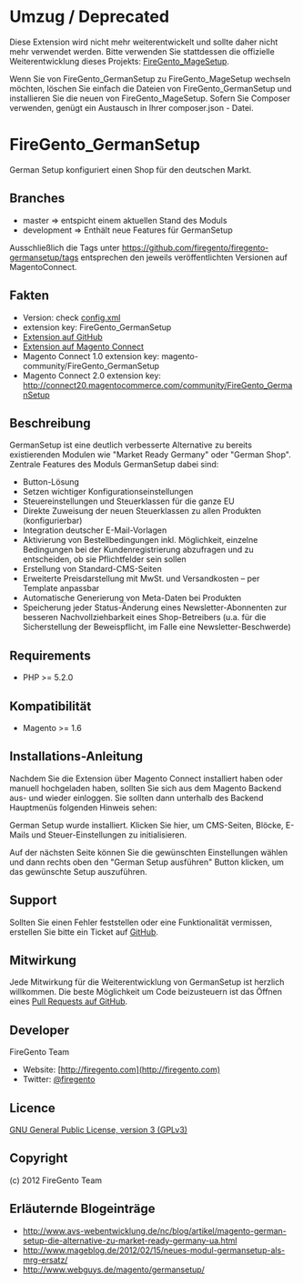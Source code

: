 Umzug / Deprecated
==================

Diese Extension wird nicht mehr weiterentwickelt und sollte daher nicht mehr verwendet werden. Bitte verwenden Sie stattdessen
die offizielle Weiterentwicklung dieses Projekts: [FireGento_MageSetup](https://github.com/firegento/firegento-magesetup).

Wenn Sie von FireGento_GermanSetup zu FireGento_MageSetup wechseln möchten, löschen Sie einfach die Dateien von FireGento_GermanSetup
und installieren Sie die neuen von FireGento_MageSetup. Sofern Sie Composer verwenden, genügt ein Austausch in Ihrer composer.json - Datei.

FireGento_GermanSetup
=====================
German Setup konfiguriert einen Shop für den deutschen Markt.

Branches
--------
* master => entspicht einem aktuellen Stand des Moduls
* development => Enthält neue Features für GermanSetup

Ausschließlich die Tags unter https://github.com/firegento/firegento-germansetup/tags entsprechen den jeweils veröffentlichten Versionen auf MagentoConnect. 

Fakten
------
- Version: check [config.xml](https://github.com/firegento/firegento-germansetup/blob/master/src/app/code/community/FireGento/GermanSetup/etc/config.xml)
- extension key: FireGento_GermanSetup
- [Extension auf GitHub](https://github.com/firegento/firegento-germansetup/)
- [Extension auf Magento Connect](http://www.magentocommerce.com/magento-connect/german-setup-6623.html)
- Magento Connect 1.0 extension key: magento-community/FireGento_GermanSetup
- Magento Connect 2.0 extension key: http://connect20.magentocommerce.com/community/FireGento_GermanSetup

Beschreibung
------------
GermanSetup ist eine deutlich verbesserte Alternative zu bereits existierenden Modulen wie "Market Ready Germany" oder "German Shop". Zentrale Features des Moduls GermanSetup dabei sind:

* Button-Lösung
* Setzen wichtiger Konfigurationseinstellungen
* Steuereinstellungen und Steuerklassen für die ganze EU
* Direkte Zuweisung der neuen Steuerklassen zu allen Produkten (konfigurierbar)
* Integration deutscher E-Mail-Vorlagen
* Aktivierung von Bestellbedingungen inkl. Möglichkeit, einzelne Bedingungen bei der Kundenregistrierung abzufragen und zu entscheiden, ob sie Pflichtfelder sein sollen
* Erstellung von Standard-CMS-Seiten
* Erweiterte Preisdarstellung mit MwSt. und Versandkosten – per Template anpassbar
* Automatische Generierung von Meta-Daten bei Produkten
* Speicherung jeder Status-Änderung eines Newsletter-Abonnenten zur besseren Nachvollziehbarkeit eines Shop-Betreibers (u.a. für die Sicherstellung der Beweispflicht, im Falle eine Newsletter-Beschwerde)

Requirements
------------
- PHP >= 5.2.0

Kompatibilität
--------------
- Magento >= 1.6

Installations-Anleitung
-----------------------
Nachdem Sie die Extension über Magento Connect installiert haben oder manuell hochgeladen haben, sollten Sie sich aus dem Magento Backend aus- und wieder einloggen. Sie sollten dann unterhalb des Backend Hauptmenüs folgenden Hinweis sehen:

German Setup wurde installiert. Klicken Sie hier, um CMS-Seiten, Blöcke, E-Mails und Steuer-Einstellungen zu initialisieren.

Auf der nächsten Seite können Sie die gewünschten Einstellungen wählen und dann rechts oben den "German Setup ausführen" Button klicken, um das gewünschte Setup auszuführen.

Support
-------
Sollten Sie einen Fehler feststellen oder eine Funktionalität vermissen, erstellen Sie bitte ein Ticket auf [GitHub](https://github.com/firegento/firegento-germansetup/issues).

Mitwirkung
----------
Jede Mitwirkung für die Weiterentwicklung von GermanSetup ist herzlich willkommen. Die beste Möglichkeit um Code beizusteuern ist das Öffnen eines [Pull Requests auf GitHub](https://help.github.com/articles/using-pull-requests).

Developer
---------
FireGento Team 
* Website: [http://firegento.com](http://firegento.com)  
* Twitter: [@firegento](https://twitter.com/firegento)

Licence
-------
[GNU General Public License, version 3 (GPLv3)](http://opensource.org/licenses/gpl-3.0)

Copyright
---------
(c) 2012 FireGento Team

Erläuternde Blogeinträge
------------------------
* http://www.avs-webentwicklung.de/nc/blog/artikel/magento-german-setup-die-alternative-zu-market-ready-germany-ua.html
* http://www.mageblog.de/2012/02/15/neues-modul-germansetup-als-mrg-ersatz/
* http://www.webguys.de/magento/germansetup/
